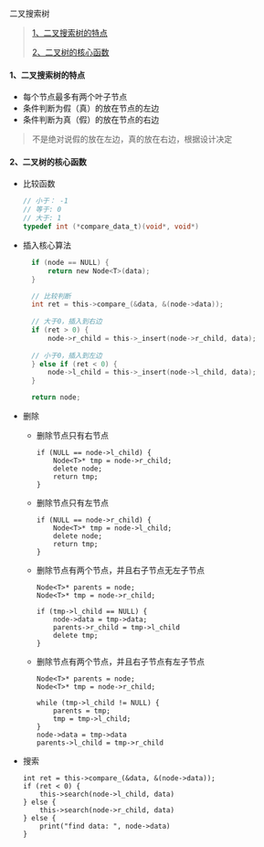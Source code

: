 二叉搜索树

> [1、二叉搜索树的特点](#1)
>
> [2、二叉树的核心函数](#2)
>


<h4 id='1'> 1、二叉搜索树的特点 </h4>

- 每个节点最多有两个叶子节点
- 条件判断为假（真）的放在节点的左边
- 条件判断为真（假）的放在节点的右边

> 不是绝对说假的放在左边，真的放在右边，根据设计决定

<h4 id='2'> 2、二叉树的核心函数 </h4>

- 比较函数

	```c
	// 小于： -1
	// 等于: 0
	// 大于: 1
	typedef int (*compare_data_t)(void*, void*)
	```

- 插入核心算法

  ```c
    if (node == NULL) {
        return new Node<T>(data);
    }

    // 比较判断
    int ret = this->compare_(&data, &(node->data));
    
    // 大于0，插入到右边
    if (ret > 0) {
        node->r_child = this->_insert(node->r_child, data);
        
    // 小于0，插入到左边
    } else if (ret < 0) {
        node->l_child = this->_insert(node->l_child, data);
    }

    return node;
  ```
  
- 删除

	- 删除节点只有右节点
		
		```
		if (NULL == node->l_child) {
			Node<T>* tmp = node->r_child;
        	delete node;
        	return tmp;
    	}
		```
		
	- 删除节点只有左节点
		
		```
	    if (NULL == node->r_child) {
	        Node<T>* tmp = node->l_child;
	        delete node;
	        return tmp;
	    }
		```
		
	- 删除节点有两个节点，并且右子节点无左子节点
	
		```
	 	Node<T>* parents = node;
    	Node<T>* tmp = node->r_child;
    	
    	if (tmp->l_child == NULL) {
    		node->data = tmp->data;
    		parents->r_child = tmp->l_child
    		delete tmp;
    	}
      ```
	- 删除节点有两个节点，并且右子节点有左子节点
	
		```
	 	Node<T>* parents = node;
    	Node<T>* tmp = node->r_child;
    	
    	while (tmp->l_child != NULL) {
    		parents = tmp;
    		tmp = tmp->l_child;
    	}
    	node->data = tmp->data
    	parents->l_child = tmp->r_child
      ```

- 搜索

	```
 	int ret = this->compare_(&data, &(node->data));
	if (ret < 0) {
		this->search(node->l_child, data)
	} else {
		this->search(node->r_child, data)
	} else {
		print("find data: ", node->data)
	}
	```
